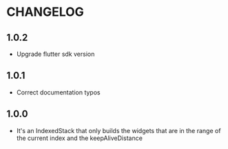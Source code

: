 # CHANGELOG

## 1.0.2

* Upgrade flutter sdk version

## 1.0.1

* Correct documentation typos

## 1.0.0

* It's an IndexedStack that only builds the widgets that are in the range of the
  current index and the keepAliveDistance
